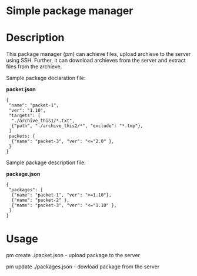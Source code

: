 <h1>Simple package manager</h1>

# Description
This package manager (pm) can achieve files, upload archieve to the server using SSH.
Further, it can download archieves from the server and extract files from the archieve.

Sample package declaration file:

<b>packet.json</b>
```
{
 "name": "packet-1",
 "ver": "1.10",
 "targets": [
  "./archive_this1/*.txt",
  {"path", "./archive_this2/*", "exclude": "*.tmp"},
 ]
 packets: {
  {"name": "packet-3", "ver": "<="2.0" },
 }
}
```

Sample package description file:

<b>package.json</b>
```
{
 "packages": [
  {"name": "packet-1", "ver": ">=1.10"},
  {"name": "packet-2" },
  {"name": "packet-3", "ver": "<="1.10" },
 ]
}
```

# Usage
pm create ./packet.json - upload package to the server

pm update ./packages.json - dowload package from the server

